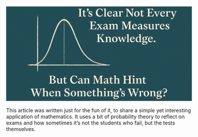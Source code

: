 ![Picture generated by ChatGPT](titlepage.png)

This article was written just for the fun of it, to share a simple yet interesting application of mathematics. It uses a bit of probability theory to reflect on exams and how sometimes it’s not the students who fail, but the tests themselves.
